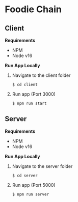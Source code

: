 # Foodie Chain

## Client
**Requirements**
- NPM
- Node v16

**Run App Locally**

1. Navigate to the client folder

    ```
    $ cd client
    ```

2. Run app (Port 3000)

    ```
    $ npm run start
    ```


## Server
**Requirements**
- NPM
- Node v16

**Run App Locally**

1. Navigate to the server folder

    ```
    $ cd server
    ```

2. Run app (Port 5000)

    ```
    $ npm run server
    ```



